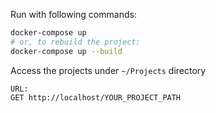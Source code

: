 Run with following commands:

```bash
docker-compose up
# or, to rebuild the project:
docker-compose up --build
```

Access the projects under `~/Projects` directory

```
URL: 
GET http://localhost/YOUR_PROJECT_PATH
```